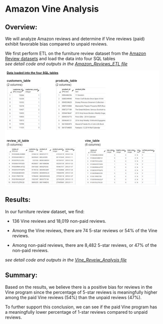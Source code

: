 # Amazon Vine Analysis

## Overview:
We will analyze Amazon reviews and determine if Vine reviews (paid) exhibit favorable bias compared to unpaid reviews.

We first perform ETL on the furniture review dataset from the [Amazon Review datasets](https://s3.amazonaws.com/amazon-reviews-pds/tsv/index.txt) and load the data into four SQL tables
</br>
*see detail code and outputs in the [Amazon_Reviews_ETL file](Amazon_Reviews_ETL.ipynb)*

![SQL_tables](images/SQL_tables.JPG)

## Results:
In our furniture review dataset, we find:

* 136 Vine reviews and 18,019 non-paid reviews.  

* Among the Vine reviews, there are 74 5-star reviews or 54% of the Vine reviews.

* Among non-paid reviews, there are 8,482 5-star reviews, or 47% of the non-paid reviews.

*see detail code and outputs in the [Vine_Reveiw_Analysis file](Vine_review_Analysis.ipynb)*

## Summary:
Based on the results, we believe there is a positive bias for reviews in the Vine program since the percentage of 5-star reviews is meaningfully higher among the paid Vine reviews (54%) than the unpaid reviews (47%).

To further support this conclusion, we can see if the paid Vine program has a meaningfully lower percentage of 1-star reviews compared to unpaid reviews.
